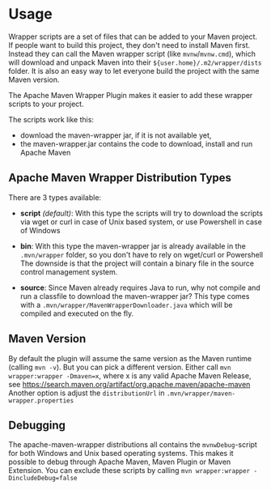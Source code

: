# Usage
<!--
Licensed to the Apache Software Foundation (ASF) under one
or more contributor license agreements.  See the NOTICE file
distributed with this work for additional information
regarding copyright ownership.  The ASF licenses this file
to you under the Apache License, Version 2.0 (the
"License"); you may not use this file except in compliance
with the License.  You may obtain a copy of the License at

    http://www.apache.org/licenses/LICENSE-2.0

Unless required by applicable law or agreed to in writing,
software distributed under the License is distributed on an
"AS IS" BASIS, WITHOUT WARRANTIES OR CONDITIONS OF ANY
KIND, either express or implied.  See the License for the
specific language governing permissions and limitations
under the License.
-->

Wrapper scripts are a set of files that can be added to your Maven project.
If people want to build this project, they don't need to install Maven first.
Instead they can call the Maven wrapper script (like `mvnw`/`mvnw.cmd`), which will download and unpack Maven into their `${user.home}/.m2/wrapper/dists` folder.
It is also an easy way to let everyone build the project with the same Maven version.

The Apache Maven Wrapper Plugin makes it easier to add these wrapper scripts to your project.

The scripts work like this:
- download the maven-wrapper jar, if it is not available yet,
- the maven-wrapper.jar contains the code to download, install and run Apache Maven

Apache Maven Wrapper Distribution Types
-----

There are 3 types available:

- **script** _(default)_: With this type the scripts will try to download the scripts via wget or curl in case of Unix based system, or use Powershell in case of Windows


- **bin**: With this type the maven-wrapper jar is already available in the `.mvn/wrapper` folder, so you don't have to rely on wget/curl or Powershell 
The downside is that the project will contain a binary file in the source control management system.

- **source**: Since Maven already requires Java to run, why not compile and run a classfile to download the maven-wrapper jar? 
This type comes with a `.mvn/wrapper/MavenWrapperDownloader.java` which will be compiled and executed on the fly.

Maven Version
-------------
By default the plugin will assume the same version as the Maven runtime (calling `mvn -v`). But you can pick a different version.
Either call `mvn wrapper:wrapper -Dmaven=x`, where x is any valid Apache Maven Release, see https://search.maven.org/artifact/org.apache.maven/apache-maven
Another option is adjust the `distributionUrl` in `.mvn/wrapper/maven-wrapper.properties`

Debugging
---------

The apache-maven-wrapper distributions all contains the `mvnwDebug`-script for both Windows and Unix based operating systems. 
This makes it possible to debug through Apache Maven, Maven Plugin or Maven Extension. 
You can exclude these scripts by calling `mvn wrapper:wrapper -DincludeDebug=false`
